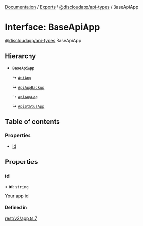 [Documentation](../README.md) / [Exports](../modules.md) / [@discloudapp/api-types](../modules/discloudapp_api_types.md) / BaseApiApp

# Interface: BaseApiApp

[@discloudapp/api-types](../modules/discloudapp_api_types.md).BaseApiApp

## Hierarchy

- **`BaseApiApp`**

  ↳ [`ApiApp`](discloudapp_api_types.ApiApp.md)

  ↳ [`ApiAppBackup`](discloudapp_api_types.ApiAppBackup.md)

  ↳ [`ApiAppLog`](discloudapp_api_types.ApiAppLog.md)

  ↳ [`ApiStatusApp`](discloudapp_api_types.ApiStatusApp.md)

## Table of contents

### Properties

- [id](discloudapp_api_types.BaseApiApp.md#id)

## Properties

### id

• **id**: `string`

Your app id

#### Defined in

[rest/v2/app.ts:7](https://github.com/discloud/discloud.app/blob/62751fe/packages/api-types/rest/v2/app.ts#L7)
